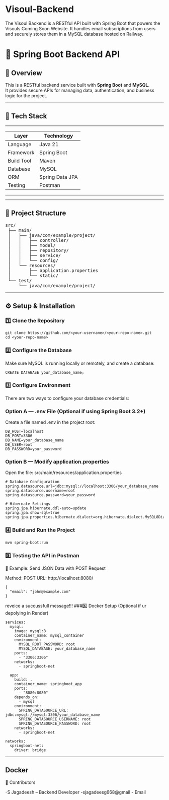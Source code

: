 # Visoul-Backend
The Visoul Backend is a RESTful API built with Spring Boot that powers the Visouls Coming Soon Website. It handles email subscriptions from users and securely stores them in a MySQL database hosted on Railway.
# 🚀 Spring Boot Backend API

## 📘 Overview
This is a RESTful backend service built with **Spring Boot** and **MySQL**.  
It provides secure APIs for managing data, authentication, and business logic for the project.

---

## 🧱 Tech Stack
------------------------------------
| Layer          | Technology      |
|----------------|-----------------|
| Language       | Java 21         |
| Framework      | Spring Boot     |
| Build Tool     | Maven           |
| Database       | MySQL           |
| ORM            | Spring Data JPA |
| Testing        | Postman         |  
------------------------------------

---

## 📂 Project Structure

<pre>
src/
 ├── main/
 │   ├── java/com/example/project/
 │   │   ├── controller/
 │   │   ├── model/
 │   │   ├── repository/
 │   │   ├── service/
 │   │   └── config/
 │   └── resources/
 │       ├── application.properties
 │       └── static/
 └── test/
     └── java/com/example/project/
</pre>

---

## ⚙️ Setup & Installation

### 1️⃣ Clone the Repository
```
git clone https://github.com/<your-username>/<your-repo-name>.git
cd <your-repo-name>
```
### 2️⃣ Configure the Database

Make sure MySQL is running locally or remotely, and create a database:
```
CREATE DATABASE your_database_name;
```
### 3️⃣ Configure Environment

There are two ways to configure your database credentials:

### Option A — .env File (Optional if using Spring Boot 3.2+)

Create a file named .env in the project root:
```
DB_HOST=localhost
DB_PORT=3306
DB_NAME=your_database_name
DB_USER=root
DB_PASSWORD=your_password
```
### Option B — Modify application.properties

Open the file:
src/main/resources/application.properties
```
# Database Configuration
spring.datasource.url=jdbc:mysql://localhost:3306/your_database_name
spring.datasource.username=root
spring.datasource.password=your_password

# Hibernate Settings
spring.jpa.hibernate.ddl-auto=update
spring.jpa.show-sql=true
spring.jpa.properties.hibernate.dialect=org.hibernate.dialect.MySQL8Dialect
```
### 4️⃣ Build and Run the Project
```
mvn spring-boot:run
```
### 5️⃣ Testing the API in Postman
🔹 Example: Send JSON Data with POST Request

Method: POST
URL: http://localhost:8080/
```
{
  "email": "john@example.com"
}
```
reveice a succussfull message!!!
###6️⃣ Docker Setup (Optional if ur depolying in Render)
```version: "3.8"
services:
  mysql:
    image: mysql:8
    container_name: mysql_container
    environment:
      MYSQL_ROOT_PASSWORD: root
      MYSQL_DATABASE: your_database_name
    ports:
      - "3306:3306"
    networks:
      - springboot-net

  app:
    build: .
    container_name: springboot_app
    ports:
      - "8080:8080"
    depends_on:
      - mysql
    environment:
      SPRING_DATASOURCE_URL: jdbc:mysql://mysql:3306/your_database_name
      SPRING_DATASOURCE_USERNAME: root
      SPRING_DATASOURCE_PASSWORD: root
    networks:
      - springboot-net

networks:
  springboot-net:
    driver: bridge
```
----
## Docker
👥 Contributors

-S Jagadeesh – Backend Developer
-sjagadeesg668@gmail - Email

